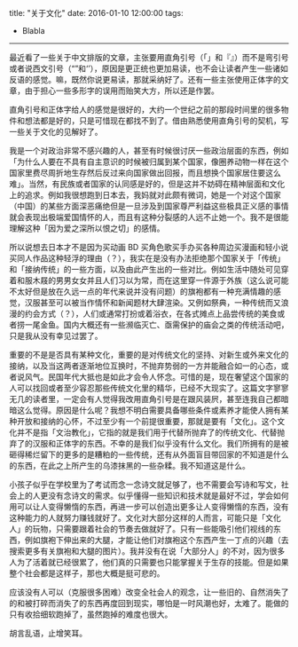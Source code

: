 title: "关于文化"
date:  2016-01-10 12:00:00
tags:
- Blabla
---
最近看了一些关于中文排版的文章，主张要用直角引号（「」和『』）而不是弯引号或者说西文引号（“”和‘’），原因是更正统也更加易读，也不会让读者产生一些诸如反语的感觉。嘛，既然你说更易读，那就采纳好了。还有一些主张使用正体字的文章，由于担心一些多形字的误用而贻笑大方，所以还是作罢。

直角引号和正体字给人的感觉是很好的，大约一个世纪之前的那段时间里的很多物件和想法都是好的，只是可惜现在都找不到了。借由熟悉使用直角引号的契机，写一些关于文化的见解好了。

我是一个对政治非常不感兴趣的人，甚至有时候很讨厌一些政治层面的东西，例如「为什么人要在不具有自主意识的时候被归属到某个国家，像圈养动物一样在这个国家里费尽周折地生存然后反过来向国家做出回报，而且想换个国家居住要这么难」。当然，有民族或者国家的认同感是好的，但是这并不妨碍在精神层面和文化上的追求。例如我很想跑到日本去，我妈就对此颇有微词，她是一个对这个国家（中国）的某些方面深恶痛绝但是一旦涉及到国家尊严利益这些极具正义感的事情就会表现出极端爱国情怀的人，而且有这种分裂感的人远不止她一个。我不是很能理解这种「因为爱之深所以恨之切」的感情。

所以说想去日本才不是因为买动画 BD 买角色歌买手办买各种周边买漫画和轻小说买同人作品这种轻浮的理由（？），我实在是没有办法拒绝那个国家关于「传统」和「接纳传统」的一些方面，以及由此产生出的一些对比。例如生活中随处可见穿着和服木屐的男男女女并且人们习以为常，而在这里穿一件源于外族（这么说可能不太好但是放在久远一点的年代来说并没有问题）的旗袍都有一种充满情趣的感觉，汉服甚至可以被当作情怀和新闻题材大肆渲染。又例如祭典，一种传统而又浪漫的约会方式（？），人们或通常打扮或着浴衣，在各式摊点上品尝传统的美食或者捞一尾金鱼。国内大概还有一些濒临灭亡、亟需保护的庙会之类的传统活动吧，只是我从没有幸见过罢了。

重要的不是是否具有某种文化，重要的是对传统文化的坚持、对新生或外来文化的接纳，以及当这两者逐渐地位互换时，不抛弃势弱的一方并能融合如一的心态，或者说风气。民国年代大抵也是如此才会令人怀念。可惜的是，现在奢望这个国家的人可以找回或者至少容忍那些传统文化里的精华，已经不大现实了。这篇文字寥寥无几的读者里，一定会有人觉得我改用直角引号是在跟风装屄，甚至连我自己都暗暗这么觉得。原因是什么呢？我想不明白需要具备哪些条件或素养才能使人拥有某种开放和接纳的心怀，不过至少有一个前提很重要，那就是要有「文化」。这个文化并不是指「文治教化」，它指的就是我们用于代替所抛弃了的传统文化、代替抛弃了的汉服和正体字的东西。不幸的是我们似乎没有什么文化。我们所拥有的是被砸得稀烂留下的更多的是糟粕的一些传统，还有从外面盲目带回家的不知道是什么的东西，在此之上所产生的乌漆抹黑的一些杂糅。我不知道这是什么。

小孩子似乎在学校里为了考试而念一念诗文就足够了，也不需要会写诗和写文，社会上的人更没有念诗文的需求。似乎懂得一些知识和技术就是最好不过，学会如何用可以让人变得懒惰的东西，再进一步可以创造出更多让人变得懒惰的东西，没有这种能力的人就努力赚钱就好了。文化对大部分这样的人而言，可能只是「文化人」的玩物，只需要跟着社会的节奏去做就好了。只有一些能吸引他们视线的东西，例如旗袍下伸出来的大腿，才能让他们对旗袍这个东西产生一丁点的兴趣（去搜索更多有关旗袍和大腿的图片）。我并没有在说「大部分人」的不对，因为很多人为了活着就已经很累了，他们真的只需要也只能掌握关于生存的技能。但是如果整个社会都是这样子，那也大概是挺可悲的。

应该没有人可以（克服很多困难）改变全社会人的观念，让一些旧的、自然消失了的和被打碎而消失了的东西再度回到现实，哪怕是一时风潮也好，太难了。能做的只有收拾细软跑掉了，虽然跑掉的难度也很大。

胡言乱语，止增笑耳。
